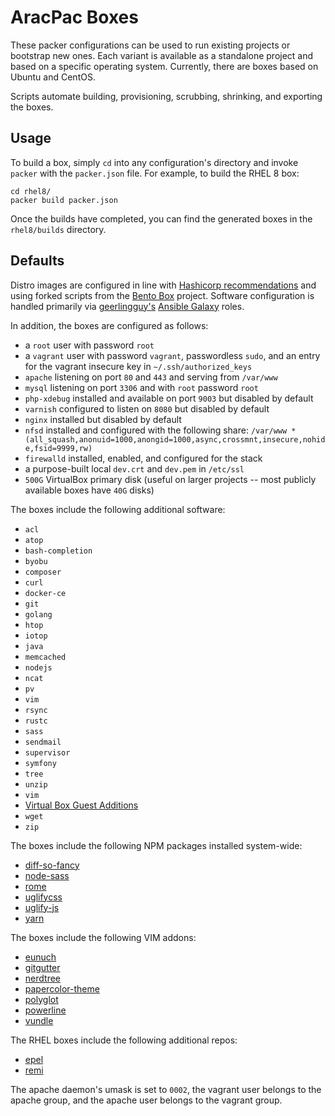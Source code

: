 # AracPac Boxes

These packer configurations can be used to run existing projects or bootstrap new ones. Each variant is available as a 
standalone project and based on a specific operating system. Currently, there are boxes based on Ubuntu and CentOS.

Scripts automate building, provisioning, scrubbing, shrinking, and exporting the boxes.

## Usage
To build a box, simply `cd` into any configuration's directory and invoke `packer` with the `packer.json` file. For 
example, to build the RHEL 8 box:

```
cd rhel8/
packer build packer.json
```

Once the builds have completed, you can find the generated boxes in the `rhel8/builds` directory. 

## Defaults
Distro images are configured in line with [Hashicorp recommendations](https://www.vagrantup.com/docs/boxes.html) and 
using forked scripts from the [Bento Box](https://github.com/chef/bento) project. Software configuration is handled
primarily via [geerlingguy's](https://galaxy.ansible.com/geerlingguy) [Ansible Galaxy](https://galaxy.ansible.com/) 
roles.
 
In addition, the boxes are configured as follows:
* a `root` user with password `root`
* a `vagrant` user with password `vagrant`, passwordless `sudo`, and an entry for the vagrant insecure key in `~/.ssh/authorized_keys`
* `apache` listening on port `80` and `443` and serving from `/var/www`
* `mysql` listening on port `3306` and with `root` password `root`
* `php-xdebug` installed and available on port `9003` but disabled by default
* `varnish` configured to listen on `8080` but disabled by default
* `nginx` installed but disabled by default
* `nfsd` installed and configured with the following share: `/var/www *(all_squash,anonuid=1000,anongid=1000,async,crossmnt,insecure,nohide,fsid=9999,rw)`
* `firewalld` installed, enabled, and configured for the stack
* a purpose-built local `dev.crt` and `dev.pem` in `/etc/ssl`
* `500G` VirtualBox primary disk (useful on larger projects -- most publicly available boxes have `40G` disks)

The boxes include the following additional software:
* `acl`
* `atop`
* `bash-completion`
* `byobu`
* `composer`
* `curl`
* `docker-ce`
* `git`
* `golang`
* `htop`
* `iotop`
* `java`
* `memcached`
* `nodejs`
* `ncat`
* `pv`
* `vim`
* `rsync`
* `rustc`
* `sass`
* `sendmail`
* `supervisor`
* `symfony`
* `tree`
* `unzip`
* `vim`
* [Virtual Box Guest Additions](https://docs.oracle.com/cd/E36500_01/E36502/html/qs-guest-additions.html)
* `wget`
* `zip`

The boxes include the following NPM packages installed system-wide:
 * [diff-so-fancy](https://www.npmjs.com/package/diff-so-fancy)
 * [node-sass](https://www.npmjs.com/package/node-sass)
 * [rome](https://www.npmjs.com/package/rome)
 * [uglifycss](https://www.npmjs.com/package/uglifycss)
 * [uglify-js](https://www.npmjs.com/package/uglify-js)
 * [yarn](https://www.npmjs.com/package/yarn)

The boxes include the following VIM addons:
* [eunuch](https://github.com/tpope/vim-eunuch)
* [gitgutter](https://github.com/airblade/vim-gitgutter)
* [nerdtree](https://github.com/scrooloose/nerdtree)
* [papercolor-theme](https://github.com/NLKNguyen/papercolor-theme)
* [polyglot](https://github.com/sheerun/vim-polyglot)
* [powerline](https://github.com/powerline/powerline)
* [vundle](https://github.com/VundleVim/Vundle.vim)

The RHEL boxes include the following additional repos:
 * [epel](https://fedoraproject.org/wiki/EPEL)
 * [remi](https://rpms.remirepo.net/)

The apache daemon's umask is set to `0002`, the vagrant user belongs to the apache group, and the apache user belongs to 
the vagrant group.
